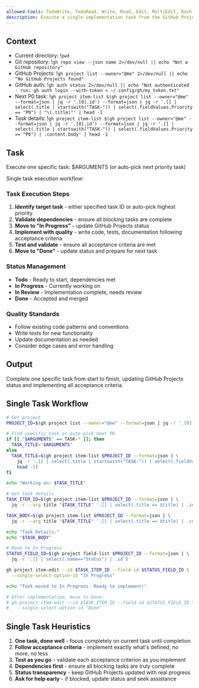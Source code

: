 ```yaml
---
allowed-tools: TodoWrite, TodoRead, Write, Read, Edit, MultiEdit, Bash(git *), Bash(gh *), Glob, Grep, LS, WebFetch, WebSearch, Task, mcp__codeloops__*
description: Execute a single implementation task from the GitHub Projects board
---
```


## Context

- Current directory: !`pwd`
- Git repository: !`gh repo view --json name 2>/dev/null || echo "Not a GitHub repository"`
- GitHub Projects: !`gh project list --owner="@me" 2>/dev/null || echo "No GitHub Projects found"`
- GitHub auth: !`gh auth status 2>/dev/null || echo "Not authenticated - run: gh auth login --with-token < ~/.config/gh/my_token.txt"`
- Next P0 task: !`gh project item-list $(gh project list --owner="@me" --format=json | jq -r '.[0].id') --format=json | jq -r '.[] | select(.title | startswith("TASK-")) | select(.fieldValues.Priority == "P0") | "\(.title)"' | head -1`
- Task details: !`gh project item-list $(gh project list --owner="@me" --format=json | jq -r '.[0].id') --format=json | jq -r '.[] | select(.title | startswith("TASK-")) | select(.fieldValues.Priority == "P0") | .content.body' | head -1`

## Task

Execute one specific task: $ARGUMENTS (or auto-pick next priority task)

Single task execution workflow:

### Task Execution Steps
1. **Identify target task** - either specified task ID or auto-pick highest priority
2. **Validate dependencies** - ensure all blocking tasks are complete
3. **Move to "In Progress"** - update GitHub Projects status
4. **Implement with quality** - write code, tests, documentation following acceptance criteria
5. **Test and validate** - ensure all acceptance criteria are met
6. **Move to "Done"** - update status and prepare for next task

### Status Management
- **Todo** - Ready to start, dependencies met
- **In Progress** - Currently working on
- **In Review** - Implementation complete, needs review
- **Done** - Accepted and merged

### Quality Standards
- Follow existing code patterns and conventions
- Write tests for new functionality
- Update documentation as needed
- Consider edge cases and error handling

## Output

Complete one specific task from start to finish, updating GitHub Projects status and implementing all acceptance criteria.

## Single Task Workflow

```bash
# Get project
PROJECT_ID=$(gh project list --owner="@me" --format=json | jq -r '.[0].id')

# Find specific task or auto-pick next P0
if [[ "$ARGUMENTS" == TASK-* ]]; then
  TASK_TITLE="$ARGUMENTS"
else
  TASK_TITLE=$(gh project item-list $PROJECT_ID --format=json | \
    jq -r '.[] | select(.title | startswith("TASK-")) | select(.fieldValues.Priority == "P0") | .title' | \
    head -1)
fi

echo "Working on: $TASK_TITLE"

# Get task details
TASK_ITEM_ID=$(gh project item-list $PROJECT_ID --format=json | \
  jq -r --arg title "$TASK_TITLE" '.[] | select(.title == $title) | .id')

TASK_BODY=$(gh project item-list $PROJECT_ID --format=json | \
  jq -r --arg title "$TASK_TITLE" '.[] | select(.title == $title) | .content.body')

echo "Task Details:"
echo "$TASK_BODY"

# Move to In Progress
STATUS_FIELD_ID=$(gh project field-list $PROJECT_ID --format=json | \
  jq -r '.[] | select(.name=="Status") | .id')

gh project item-edit --id $TASK_ITEM_ID --field-id $STATUS_FIELD_ID \
  --single-select-option-id "In Progress"

echo "Task moved to In Progress. Ready to implement!"

# After implementation, move to Done:
# gh project item-edit --id $TASK_ITEM_ID --field-id $STATUS_FIELD_ID \
#   --single-select-option-id "Done"
```

## Single Task Heuristics

1. **One task, done well** - focus completely on current task until completion
2. **Follow acceptance criteria** - implement exactly what's defined, no more, no less
3. **Test as you go** - validate each acceptance criterion as you implement
4. **Dependencies first** - ensure all blocking tasks are truly complete
5. **Status transparency** - keep GitHub Projects updated with real progress
6. **Ask for help early** - if blocked, update status and seek assistance